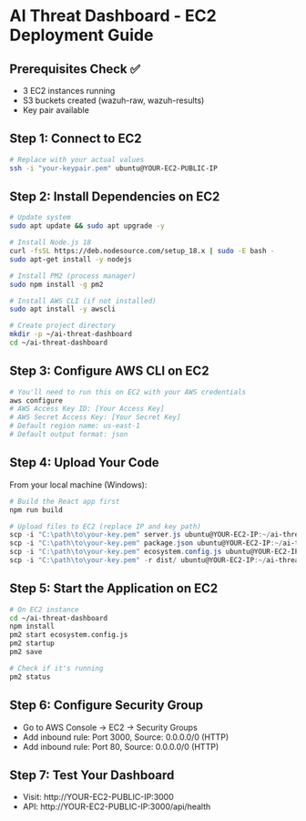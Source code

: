 # AI Threat Dashboard - EC2 Deployment Guide

## Prerequisites Check ✅
- 3 EC2 instances running
- S3 buckets created (wazuh-raw, wazuh-results)
- Key pair available

## Step 1: Connect to EC2
```bash
# Replace with your actual values
ssh -i "your-keypair.pem" ubuntu@YOUR-EC2-PUBLIC-IP
```

## Step 2: Install Dependencies on EC2
```bash
# Update system
sudo apt update && sudo apt upgrade -y

# Install Node.js 18
curl -fsSL https://deb.nodesource.com/setup_18.x | sudo -E bash -
sudo apt-get install -y nodejs

# Install PM2 (process manager)
sudo npm install -g pm2

# Install AWS CLI (if not installed)
sudo apt install -y awscli

# Create project directory
mkdir -p ~/ai-threat-dashboard
cd ~/ai-threat-dashboard
```

## Step 3: Configure AWS CLI on EC2
```bash
# You'll need to run this on EC2 with your AWS credentials
aws configure
# AWS Access Key ID: [Your Access Key]
# AWS Secret Access Key: [Your Secret Key]  
# Default region name: us-east-1
# Default output format: json
```

## Step 4: Upload Your Code
From your local machine (Windows):
```powershell
# Build the React app first
npm run build

# Upload files to EC2 (replace IP and key path)
scp -i "C:\path\to\your-key.pem" server.js ubuntu@YOUR-EC2-IP:~/ai-threat-dashboard/
scp -i "C:\path\to\your-key.pem" package.json ubuntu@YOUR-EC2-IP:~/ai-threat-dashboard/
scp -i "C:\path\to\your-key.pem" ecosystem.config.js ubuntu@YOUR-EC2-IP:~/ai-threat-dashboard/
scp -i "C:\path\to\your-key.pem" -r dist/ ubuntu@YOUR-EC2-IP:~/ai-threat-dashboard/
```

## Step 5: Start the Application on EC2
```bash
# On EC2 instance
cd ~/ai-threat-dashboard
npm install
pm2 start ecosystem.config.js
pm2 startup
pm2 save

# Check if it's running
pm2 status
```

## Step 6: Configure Security Group
- Go to AWS Console → EC2 → Security Groups
- Add inbound rule: Port 3000, Source: 0.0.0.0/0 (HTTP)
- Add inbound rule: Port 80, Source: 0.0.0.0/0 (HTTP)

## Step 7: Test Your Dashboard
- Visit: http://YOUR-EC2-PUBLIC-IP:3000
- API: http://YOUR-EC2-PUBLIC-IP:3000/api/health